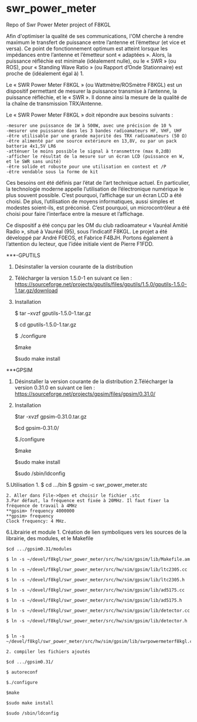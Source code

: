 # swr_power_meter
Repo of Swr Power Meter project of F8KGL

Afin d'optimiser la qualité de ses communications, l'OM cherche à rendre maximum le transfert de puissance entre l’antenne et l’émetteur (et vice et versa). Ce point de fonctionnement optimum est atteint lorsque les impédances entre l’antenne et l’émetteur sont « adaptées ». Alors, la puissance réfléchie est minimale (idéalement nulle), ou le « SWR » (ou ROS), pour « Standing Wave Ratio » (ou Rapport d’Onde Stationnaire) est proche de (idéalement égal à) 1.

Le « SWR Power Meter F8KGL » (ou Wattmètre/ROSmètre F8KGL) est un dispositif permettant de mesurer la puissance transmise à l’antenne, la puissance réfléchie, et le « SWR ». Il donne ainsi la mesure de la qualité de la chaîne de transmission TRX/Antenne.

Le « SWR Power Meter F8KGL » doit répondre aux besoins suivants :

	-mesurer une puissance de 1W à 500W, avec une précision de 10 %
	-mesurer une puissance dans les 3 bandes radioamateurs HF, VHF, UHF
	-être utilisable par une grande majorité des TRX radioamateurs (50 Ω)
	-être alimenté par une source extérieure en 13,8V, ou par un pack batterie 4x1,5V LR6
	-atténuer le moins possible le signal à transmettre (max 0,2dB)
	-afficher le résultat de la mesure sur un écran LCD (puissance en W, et le SWR sans unité)
	-être solide et robuste pour une utilisation en contest et /P
	-être vendable sous la forme de kit

Ces besoins ont été définis par l’état de l’art technique actuel. En particulier, la technologie moderne appelle l’utilisation de l’électronique numérique le plus souvent possible. C’est pourquoi, l’affichage sur un écran LCD a été choisi. De plus, l’utilisation de moyens informatiques, aussi simples et modestes soient-ils, est préconisé. C’est pourquoi, un microcontrôleur a été choisi pour faire l’interface entre la mesure et l’affichage.

Ce dispositif a été conçu par les OM du club radioamateur « Vauréal Amitié Radio », situé à Vauréal (95), sous l’indicatif F8KGL.
Le projet a été développé par André F0EOS, et Fabrice F4BJH. Portons également à l’attention du lecteur, que l’idée initiale vient de Pierre F1FDD.


***-GPUTILS

1. Désinstaller la version courante de la distribution
2. Télécharger la version 1.5.0-1 en suivant ce lien :
https://sourceforge.net/projects/gputils/files/gputils/1.5.0/gputils-1.5.0-1.tar.gz/download
3. Installation

	$ tar –xvzf gputils-1.5.0-1.tar.gz

	$ cd gputils-1.5.0-1.tar.gz

	$ ./configure

	$make

	$sudo make install


***GPSIM
1. Désinstaller la version courante de la distribution
2.Télécharger la version 0.31.0 en suivant ce lien :
https://sourceforge.net/projects/gpsim/files/gpsim/0.31.0/
4. Installation

	$tar -xvzf gpsim-0.31.0.tar.gz

	$cd gpsim-0.31.0/

	$./configure


	$make

	$sudo make install

	$sudo /sbin/ldconfig


5.Utilisation
	1.
	$ cd .../bin
	$ gpsim -c swr_power_meter.stc

	2. Aller dans File->Open et choisir le fichier .stc
	3.Par défaut, la fréquence est fixée à 20MHz. Il faut fixer la fréquence de travail à 4MHz
	**gpsim> frequency 4000000
	**gpsim> frequency
	Clock frequency: 4 MHz.

6.Librairie et module
	1. Création de lien symboliques vers les sources de la librairie, des modules, et le Makefile

	$cd .../gpsim0.31/modules

	$ ln -s ~/devel/f8kgl/swr_power_meter/src/hw/sim/gpsim/lib/Makefile.am

	$ ln -s ~/devel/f8kgl/swr_power_meter/src/hw/sim/gpsim/lib/ltc2305.cc

	$ ln -s ~/devel/f8kgl/swr_power_meter/src/hw/sim/gpsim/lib/ltc2305.h

	$ ln -s ~/devel/f8kgl/swr_power_meter/src/hw/sim/gpsim/lib/ad5175.cc

	$ ln -s ~/devel/f8kgl/swr_power_meter/src/hw/sim/gpsim/lib/ad5175.h

	$ ln -s ~/devel/f8kgl/swr_power_meter/src/hw/sim/gpsim/lib/detector.cc

	$ ln -s ~/devel/f8kgl/swr_power_meter/src/hw/sim/gpsim/lib/detector.h


	$ ln -s ~/devel/f8kgl/swr_power_meter/src/hw/sim/gpsim/lib/swrpowermeterf8kgl.cc

	2. compiler les fichiers ajoutés

	$cd .../gpsim0.31/

	$ autoreconf

	$./configure

	$make

	$sudo make install

	$sudo /sbin/ldconfig
